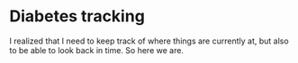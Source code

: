 # Diabetes tracking

I realized that I need to keep track of where things are currently at, but also to be able to look back in time. So here we are.